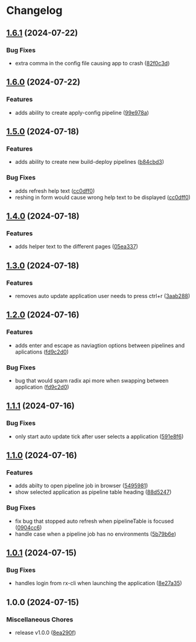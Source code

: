 # Changelog

## [1.6.1](https://github.com/FredrikMWold/radix-tui/compare/v1.6.0...v1.6.1) (2024-07-22)


### Bug Fixes

* extra comma in the config file causing app to crash ([82f0c3d](https://github.com/FredrikMWold/radix-tui/commit/82f0c3dcd6cd255219e1db0c240633ffa9e7916c))

## [1.6.0](https://github.com/FredrikMWold/radix-tui/compare/v1.5.0...v1.6.0) (2024-07-22)


### Features

* adds ability to create apply-config pipeline ([99e978a](https://github.com/FredrikMWold/radix-tui/commit/99e978a7dc1336c1f4812309b291be450f574429))

## [1.5.0](https://github.com/FredrikMWold/radix-tui/compare/v1.4.0...v1.5.0) (2024-07-18)


### Features

* adds ability to create new build-deploy pipelines ([b84cbd3](https://github.com/FredrikMWold/radix-tui/commit/b84cbd384df98c7065e7742f4f8d172d45c0494c))


### Bug Fixes

* adds refresh help text ([cc0dff0](https://github.com/FredrikMWold/radix-tui/commit/cc0dff034a28d3123fe6e62873ec97e19bbe37e9))
* reshing in form would cause wrong help text to be displayed ([cc0dff0](https://github.com/FredrikMWold/radix-tui/commit/cc0dff034a28d3123fe6e62873ec97e19bbe37e9))

## [1.4.0](https://github.com/FredrikMWold/radix-tui/compare/v1.3.0...v1.4.0) (2024-07-18)


### Features

* adds helper text to the different pages ([05ea337](https://github.com/FredrikMWold/radix-tui/commit/05ea337db8ed8dccc797a88995baf77d5f4c9b80))

## [1.3.0](https://github.com/FredrikMWold/radix-tui/compare/v1.2.0...v1.3.0) (2024-07-18)


### Features

* removes auto update application user needs to press ctrl+r ([3aab288](https://github.com/FredrikMWold/radix-tui/commit/3aab288021823c3be68b6a72a78284b710fb21c3))

## [1.2.0](https://github.com/FredrikMWold/radix-tui/compare/v1.1.1...v1.2.0) (2024-07-16)


### Features

* adds enter and escape as naviagtion options between pipelines and aplications ([fd9c2d0](https://github.com/FredrikMWold/radix-tui/commit/fd9c2d0e1382b3a3632c50e17d7ac0f1429ed4dc))


### Bug Fixes

* bug that would spam radix api more when swapping between application ([fd9c2d0](https://github.com/FredrikMWold/radix-tui/commit/fd9c2d0e1382b3a3632c50e17d7ac0f1429ed4dc))

## [1.1.1](https://github.com/FredrikMWold/radix-tui/compare/v1.1.0...v1.1.1) (2024-07-16)


### Bug Fixes

* only start auto update tick after user selects a application ([591e8f6](https://github.com/FredrikMWold/radix-tui/commit/591e8f648b354a9e468cd501da199e6810f34ed1))

## [1.1.0](https://github.com/FredrikMWold/radix-tui/compare/v1.0.1...v1.1.0) (2024-07-16)


### Features

* adds abilty to open pipeline job in browser ([5495981](https://github.com/FredrikMWold/radix-tui/commit/549598180a1bfeeb9446bbe2f4a06de8ebf4af21))
* show selected application as pipeline table heading ([88d5247](https://github.com/FredrikMWold/radix-tui/commit/88d5247d1edacec2adc780ffe6c8d7967eacd890))


### Bug Fixes

* fix bug that stopped auto refresh when pipelineTable is focused ([0904cc6](https://github.com/FredrikMWold/radix-tui/commit/0904cc68555290eecf174fbad970c41d0f6b7e6f))
* handle case when a pipeline job has no environments ([5b79b6e](https://github.com/FredrikMWold/radix-tui/commit/5b79b6ec7ef2da1361824d79d4312cee001237ba))

## [1.0.1](https://github.com/FredrikMWold/radix-tui/compare/v1.0.0...v1.0.1) (2024-07-15)


### Bug Fixes

* handles login from rx-cli when launching the application ([8e27a35](https://github.com/FredrikMWold/radix-tui/commit/8e27a35b1a58216a7ae01d6538b6947c0cba2a9e))

## 1.0.0 (2024-07-15)


### Miscellaneous Chores

* release v1.0.0 ([8ea290f](https://github.com/FredrikMWold/radix-tui/commit/8ea290f5485b376ba764a7546620c6a70a19d7e7))
